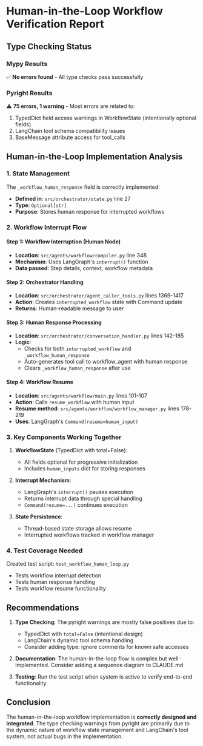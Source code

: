 # Human-in-the-Loop Workflow Verification Report

## Type Checking Status

### Mypy Results
✅ **No errors found** - All type checks pass successfully

### Pyright Results
⚠️ **75 errors, 1 warning** - Most errors are related to:
1. TypedDict field access warnings in WorkflowState (intentionally optional fields)
2. LangChain tool schema compatibility issues
3. BaseMessage attribute access for tool_calls

## Human-in-the-Loop Implementation Analysis

### 1. State Management
The `_workflow_human_response` field is correctly implemented:
- **Defined in**: `src/orchestrator/state.py` line 27
- **Type**: `Optional[str]`
- **Purpose**: Stores human response for interrupted workflows

### 2. Workflow Interrupt Flow

#### Step 1: Workflow Interruption (Human Node)
- **Location**: `src/agents/workflow/compiler.py` line 348
- **Mechanism**: Uses LangGraph's `interrupt()` function
- **Data passed**: Step details, context, workflow metadata

#### Step 2: Orchestrator Handling
- **Location**: `src/orchestrator/agent_caller_tools.py` lines 1369-1417
- **Action**: Creates `interrupted_workflow` state with Command update
- **Returns**: Human-readable message to user

#### Step 3: Human Response Processing
- **Location**: `src/orchestrator/conversation_handler.py` lines 142-185
- **Logic**: 
  - Checks for both `interrupted_workflow` and `_workflow_human_response`
  - Auto-generates tool call to workflow_agent with human response
  - Clears `_workflow_human_response` after use

#### Step 4: Workflow Resume
- **Location**: `src/agents/workflow/main.py` lines 101-107
- **Action**: Calls `resume_workflow` with human input
- **Resume method**: `src/agents/workflow/workflow_manager.py` lines 178-219
- **Uses**: LangGraph's `Command(resume=human_input)`

### 3. Key Components Working Together

1. **WorkflowState** (TypedDict with total=False):
   - All fields optional for progressive initialization
   - Includes `human_inputs` dict for storing responses

2. **Interrupt Mechanism**:
   - LangGraph's `interrupt()` pauses execution
   - Returns interrupt data through special handling
   - `Command(resume=...)` continues execution

3. **State Persistence**:
   - Thread-based state storage allows resume
   - Interrupted workflows tracked in workflow manager

### 4. Test Coverage Needed

Created test script: `test_workflow_human_loop.py`
- Tests workflow interrupt detection
- Tests human response handling
- Tests workflow resume functionality

## Recommendations

1. **Type Checking**: The pyright warnings are mostly false positives due to:
   - TypedDict with `total=False` (intentional design)
   - LangChain's dynamic tool schema handling
   - Consider adding type: ignore comments for known safe accesses

2. **Documentation**: The human-in-the-loop flow is complex but well-implemented. Consider adding a sequence diagram to CLAUDE.md

3. **Testing**: Run the test script when system is active to verify end-to-end functionality

## Conclusion

The human-in-the-loop workflow implementation is **correctly designed and integrated**. The type checking warnings from pyright are primarily due to the dynamic nature of workflow state management and LangChain's tool system, not actual bugs in the implementation.